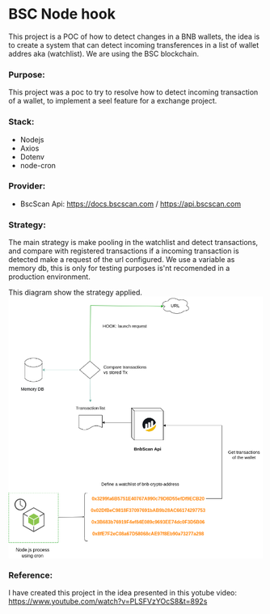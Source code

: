 # BSC Node hook
This project is a POC of how to detect changes in a BNB wallets, the idea is to create a system that can detect incoming transferences in a list of wallet addres aka (watchlist). We are using the BSC blockchain.

### Purpose:
This project was a poc to try to resolve how to detect incoming transaction of a wallet, to implement a seel feature for a exchange project.

### Stack:
- Nodejs
- Axios
- Dotenv
- node-cron

### Provider:
- BscScan Api: https://docs.bscscan.com / https://api.bscscan.com

### Strategy:
The main strategy is make pooling in the watchlist and detect transactions, and compare with registered transactions if a incoming transaction is detected make a request of the url configured. We use a variable as memory db, this is only for testing purposes is'nt recomended in a production environment.

This diagram show the strategy applied.
<img src="https://github.com/damiancipolat/bscNodeHook/blob/main/doc/diagram.png?raw=true" width="570px" align="center"/>

### Reference:
I have created this project in the idea presented in this yotube video:
https://www.youtube.com/watch?v=PLSFVzYOcS8&t=892s
